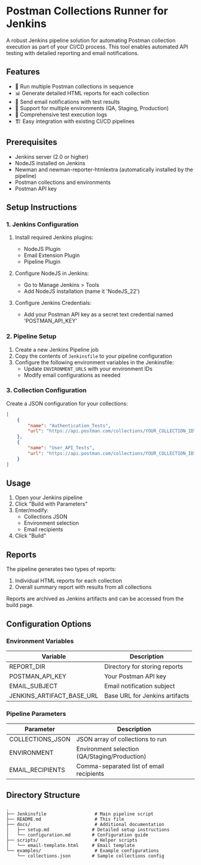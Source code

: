 # Postman Collections Runner for Jenkins

A robust Jenkins pipeline solution for automating Postman collection execution as part of your CI/CD process. This tool enables automated API testing with detailed reporting and email notifications.

## Features

- 🚀 Run multiple Postman collections in sequence
- 📊 Generate detailed HTML reports for each collection
- 📧 Send email notifications with test results
- 🔄 Support for multiple environments (QA, Staging, Production)
- 📝 Comprehensive test execution logs
- 🏗️ Easy integration with existing CI/CD pipelines

## Prerequisites

- Jenkins server (2.0 or higher)
- NodeJS installed on Jenkins
- Newman and newman-reporter-htmlextra (automatically installed by the pipeline)
- Postman collections and environments
- Postman API key

## Setup Instructions

### 1. Jenkins Configuration

1. Install required Jenkins plugins:
   - NodeJS Plugin
   - Email Extension Plugin
   - Pipeline Plugin

2. Configure NodeJS in Jenkins:
   - Go to Manage Jenkins > Tools
   - Add NodeJS installation (name it 'NodeJS_22')

3. Configure Jenkins Credentials:
   - Add your Postman API key as a secret text credential named 'POSTMAN_API_KEY'

### 2. Pipeline Setup

1. Create a new Jenkins Pipeline job
2. Copy the contents of `Jenkinsfile` to your pipeline configuration
3. Configure the following environment variables in the Jenkinsfile:
   - Update `ENVIRONMENT_URLS` with your environment IDs
   - Modify email configurations as needed

### 3. Collection Configuration

Create a JSON configuration for your collections:

```json
[
    {
        "name": "Authentication_Tests",
        "url": "https://api.postman.com/collections/YOUR_COLLECTION_ID?apikey=${POSTMAN_API_KEY}"
    },
    {
        "name": "User_API_Tests",
        "url": "https://api.postman.com/collections/YOUR_COLLECTION_ID?apikey=${POSTMAN_API_KEY}"
    }
]
```

## Usage

1. Open your Jenkins pipeline
2. Click "Build with Parameters"
3. Enter/modify:
   - Collections JSON
   - Environment selection
   - Email recipients
4. Click "Build"

## Reports

The pipeline generates two types of reports:
1. Individual HTML reports for each collection
2. Overall summary report with results from all collections

Reports are archived as Jenkins artifacts and can be accessed from the build page.

## Configuration Options

### Environment Variables

| Variable | Description |
|----------|-------------|
| REPORT_DIR | Directory for storing reports |
| POSTMAN_API_KEY | Your Postman API key |
| EMAIL_SUBJECT | Email notification subject |
| JENKINS_ARTIFACT_BASE_URL | Base URL for Jenkins artifacts |

### Pipeline Parameters

| Parameter | Description |
|-----------|-------------|
| COLLECTIONS_JSON | JSON array of collections to run |
| ENVIRONMENT | Environment selection (QA/Staging/Production) |
| EMAIL_RECIPIENTS | Comma-separated list of email recipients |

## Directory Structure

```
.
├── Jenkinsfile                  # Main pipeline script
├── README.md                    # This file
├── docs/                        # Additional documentation
│   ├── setup.md                # Detailed setup instructions
│   └── configuration.md        # Configuration guide
├── scripts/                     # Helper scripts
│   └── email-template.html     # Email template
└── examples/                    # Example configurations
    └── collections.json        # Sample collections config
```
